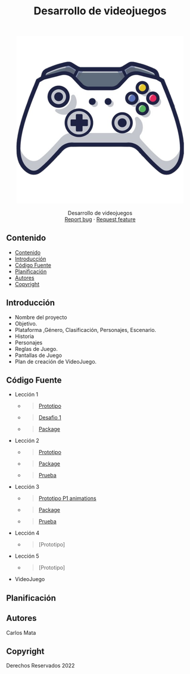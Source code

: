<h1 align="center"> Desarrollo de videojuegos </h1> <br>
<p align="center">
  <a href="#">
    <img alt="GitPoint" title="Desarrollo de videojuegos" src="mando.png" width="450">
  </a>
</p>

<p align="center">
  Desarrollo de videojuegos
      <br>
    <a href="https://reponame/issues/new?template=bug.md">Report bug</a>
    ·
    <a href="https://reponame/issues/new?template=feature.md&labels=feature">Request feature</a>
</p>

## Contenido

- [Contenido](#contenido)
- [Introducción](#introducción)
- [Código Fuente](#código-fuente)
- [Planificación](#planificación)
- [Autores](#autores)
- [Copyright](#copyright)



## Introducción

- Nombre del proyecto
- Objetivo.
- Plataforma ,Género, Clasificación, Personajes,  Escenario.
- Historia
- Personajes
- Reglas de Juego.
- Pantallas de Juego
- Plan de creación de VideoJuego.

## Código Fuente

* Lección 1
  * > [Prototipo](/prototipo1)
  * > [Desafio 1](/desafio1/)
  * > [Package](/packages/lecciones/leccion1/prototipo1.unitypackage)
  <!-- * > [Prueba](/prototipo1) -->
* Lección 2
  * > [Prototipo](/prototipo2)
  <!-- * > [Laboratorio](/prototipo2)-->
  * > [Package](/packages/lecciones/leccion2/ejercicio_carlos_mata.unitypackage)
  * > [Prueba](/docs/lecciones/leccion2/Leccion2_Carlos_Mata.pdf)
* Lección 3
  * > [Prototipo P1 animations](/gameRPG/)
  <!-- * > Laboratorio -->
  * > [Package](/packages/lecciones/leccion3/leccion3_p1_carlos_mata.unitypackage)
  * > [Prueba](/docs/lecciones/leccion3/EjercicioRPG_Carlos%20Mata.pdf)
* Lección 4
  * > [Prototipo]
  <!-- * > Laboratorio
  * > Desafío
  * > Prueba -->
* Lección 5
  * > [Prototipo]
  <!-- * > Laboratorio
  * > Desafío
  * > Prueba -->
* VideoJuego

## Planificación


## Autores
Carlos Mata

## Copyright
Derechos Reservados 2022

<!-- ## Tabla de contenidos -->

<!-- TABLE OF CONTENTS -->
  <!-- <ol>
    <li>
      <a href="#">Lecciones</a>
      <ul>
        <li><a href="/prototipo1/">Leccion 1</a></li>
        <li><a href="/prototipo2/">Leccion 2</a></li>
        <li><a href="#">Leccion 3</a></li>
        <li><a href="#">Leccion 4</a></li>
        <li><a href="#">Leccion 5</a></li>
      </ul>
    </li>
    <li>
      <a href="#">Desafios</a>
      <ul>
        <li><a href="/gameRPG/">Desafio 1</a></li>
        <li><a href="#">Desafio 2</a></li>
        <li><a href="#">Desafío 3</a></li>
        <li><a href="#">Desafío 4</a></li>
        <li><a href="#">Desafío 5</a></li>
      </ul>
    </li>
    <li><a href="#mas">Más</a></li>
  </ol> -->



<!-- END doctoc generated TOC please keep comment here to allow auto update -->

<!-- ## Introducción
Repositorio creado con el fin de recopilar los trabajos hechos en la materia -->
